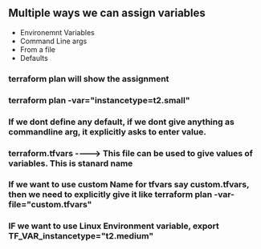 ## Multiple ways we can assign variables

* Environemnt Variables
* Command Line args
* From a file
* Defaults

### terraform plan will show the assignment

### terraform plan -var="instancetype=t2.small"

### If we dont define any default, if we dont give anything as commandline arg,  it explicitly asks to enter value.

### terraform.tfvars ----> This file can be used to give values of variables. This is stanard name

### If we want to use custom Name for tfvars say custom.tfvars, then we need to explicitly give it like  terraform plan -var-file="custom.tfvars"

### IF we want to use Linux Environment variable,  export TF_VAR_instancetype="t2.medium"


